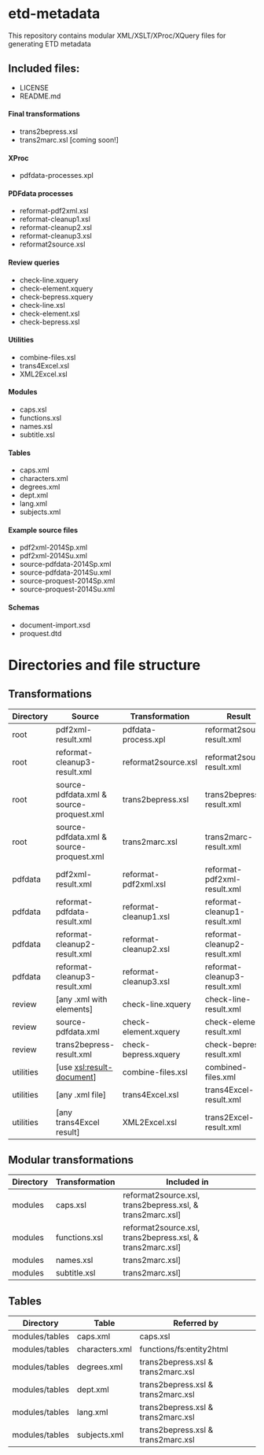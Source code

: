 etd-metadata
============

This repository contains modular XML/XSLT/XProc/XQuery files for generating ETD metadata

## Included files:

* LICENSE
* README.md

#### Final transformations
* trans2bepress.xsl
* trans2marc.xsl [coming soon!]

#### XProc
* pdfdata-processes.xpl

#### PDFdata processes
* reformat-pdf2xml.xsl
* reformat-cleanup1.xsl
* reformat-cleanup2.xsl
* reformat-cleanup3.xsl
* reformat2source.xsl

#### Review queries
* check-line.xquery
* check-element.xquery
* check-bepress.xquery
* check-line.xsl
* check-element.xsl
* check-bepress.xsl

#### Utilities
* combine-files.xsl
* trans4Excel.xsl
* XML2Excel.xsl

#### Modules
* caps.xsl
* functions.xsl
* names.xsl
* subtitle.xsl

#### Tables
* caps.xml
* characters.xml
* degrees.xml
* dept.xml
* lang.xml
* subjects.xml

#### Example source files
* pdf2xml-2014Sp.xml
* pdf2xml-2014Su.xml
* source-pdfdata-2014Sp.xml
* source-pdfdata-2014Su.xml
* source-proquest-2014Sp.xml
* source-proquest-2014Su.xml

#### Schemas
* document-import.xsd
* proquest.dtd


Directories and file structure
===============================

Transformations
---------------
Directory | Source | Transformation | Result
--- |--- | ---| ---
root | pdf2xml-result.xml | pdfdata-process.xpl | reformat2source-result.xml |
root | reformat-cleanup3-result.xml | reformat2source.xsl | reformat2source-result.xml |
root | source-pdfdata.xml & source-proquest.xml | trans2bepress.xsl | trans2bepress-result.xml |
root | source-pdfdata.xml & source-proquest.xml | trans2marc.xsl | trans2marc-result.xml |
pdfdata | pdf2xml-result.xml | reformat-pdf2xml.xsl | reformat-pdf2xml-result.xml |
pdfdata | reformat-pdfdata-result.xml | reformat-cleanup1.xsl | reformat-cleanup1-result.xml |
pdfdata | reformat-cleanup2-result.xml | reformat-cleanup2.xsl | reformat-cleanup2-result.xml |
pdfdata | reformat-cleanup3-result.xml | reformat-cleanup3.xsl | reformat-cleanup3-result.xml |
review | [any .xml with <line> elements] | check-line.xquery | check-line-result.xml |
review | source-pdfdata.xml | check-element.xquery | check-element-result.xml |
review | trans2bepress-result.xml | check-bepress.xquery | check-bepress-result.xml |
utilities | [use <xsl:result-document>] | combine-files.xsl | combined-files.xml |
utilities | [any .xml  file] | trans4Excel.xsl | trans4Excel-result.xml |
utilities | [any trans4Excel result] | XML2Excel.xsl | trans2Excel-result.xml |

Modular transformations
-----------------------
Directory | Transformation | Included in
--- |--- | ---
modules | caps.xsl | reformat2source.xsl, trans2bepress.xsl, & trans2marc.xsl] |
modules | functions.xsl | reformat2source.xsl, trans2bepress.xsl, & trans2marc.xsl] |
modules | names.xsl | trans2marc.xsl] |
modules | subtitle.xsl | trans2marc.xsl] |

Tables
------
Directory | Table | Referred by
--- |--- | ---
modules/tables | caps.xml | caps.xsl  |
modules/tables | characters.xml | functions/fs:entity2html |
modules/tables | degrees.xml | trans2bepress.xsl & trans2marc.xsl |
modules/tables | dept.xml | trans2bepress.xsl & trans2marc.xsl |
modules/tables | lang.xml| trans2bepress.xsl & trans2marc.xsl |
modules/tables | subjects.xml | trans2bepress.xsl & trans2marc.xsl |
 


